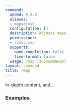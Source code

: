```yaml
---
command:
  added: 0.2.8
  aliases:
  - mapadjust
  configuration: []
  description: Adjusts maps.
  permissions:
  - rcmds.map
  supports:
    name-completion: false
    time-format: false
  usage: /map [subcommands]
layout: command
title: /map
---
```


In-depth content, and...

### Examples

